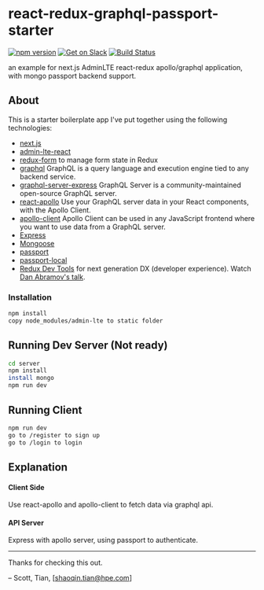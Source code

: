 # react-redux-graphql-passport-starter

[![npm version](https://badge.fury.io/js/react-apollo.svg)](https://badge.fury.io/js/react-apollo)
[![Get on Slack](https://img.shields.io/badge/slack-join-orange.svg)](http://www.apollostack.com/#slack)
[![Build Status](https://travis-ci.org/apollostack/react-apollo.svg?branch=master)](https://travis-ci.org/apollostack/react-apollo)

an example for next.js AdminLTE react-redux apollo/graphql application, with mongo passport backend support.

## About

This is a starter boilerplate app I've put together using the following technologies:

* [next.js](https://github.com/zeit/next.js)
* [admin-lte-react](https://github.com/ucokfm/admin-lte-react)
* [redux-form](https://github.com/erikras/redux-form) to manage form state in Redux
* [graphql](https://github.com/facebook/graphql) GraphQL is a query language and execution engine tied to any backend service.
* [graphql-server-express](https://github.com/apollostack/graphql-server) GraphQL Server is a community-maintained open-source GraphQL server.
* [react-apollo](https://github.com/apollostack/react-apollo) Use your GraphQL server data in your React components, with the Apollo Client.
* [apollo-client](https://github.com/apollostack/apollo-client) Apollo Client can be used in any JavaScript frontend where you want to use data from a GraphQL server.
* [Express](http://expressjs.com)
* [Mongoose](https://github.com/Automattic/mongoose)
* [passport](https://github.com/jaredhanson/passport)
* [passport-local](https://github.com/jaredhanson/passport-local)
* [Redux Dev Tools](https://github.com/gaearon/redux-devtools) for next generation DX (developer experience). Watch [Dan Abramov's talk](https://www.youtube.com/watch?v=xsSnOQynTHs).

### Installation

```bash
npm install
copy node_modules/admin-lte to static folder
```

## Running Dev Server (Not ready)

```bash
cd server
npm install
install mongo
npm run dev
```

## Running Client

```bash
npm run dev
go to /register to sign up
go to /login to login
```

## Explanation

#### Client Side

Use react-apollo and apollo-client to fetch data via graphql api.

#### API Server

Express with apollo server, using passport to authenticate.

---
Thanks for checking this out.

– Scott, Tian, [shaoqin.tian@hpe.com]